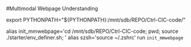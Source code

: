 #Multimodal Webpage Understanding


export PYTHONPATH="${PYTHONPATH}:/mnt/sdb/REPO/Ctrl-CIC-code/"

alias init_mmwebpage='cd /mnt/sdb/REPO/Ctrl-CIC-code; pwd; 
                source ./starter/env_definer.sh;
                '
alias szsh='source ~/.zshrc'
run ```init_mmwebpage```